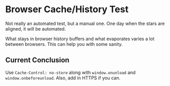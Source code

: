# Browser Cache/History Test

Not really an automated test, but a manual one. One day when the stars are aligned, it will be automated.

What stays in browser history buffers and what evaporates varies a lot between browsers. This can help you with some sanity.

## Current Conclusion
Use `Cache-Control: no-store` along with  `window.onunload` and `window.onbeforeunload`. Also, add in HTTPS if you can. 